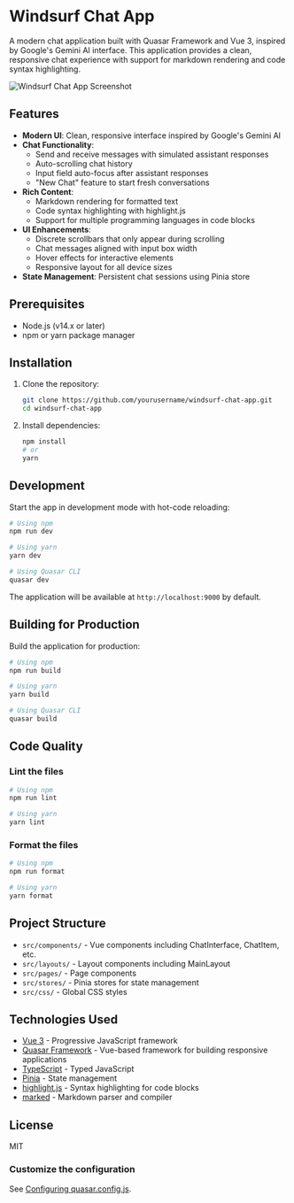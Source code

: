 # Windsurf Chat App

A modern chat application built with Quasar Framework and Vue 3, inspired by Google's Gemini AI interface. This application provides a clean, responsive chat experience with support for markdown rendering and code syntax highlighting.

![Windsurf Chat App Screenshot](screenshot.png)

## Features

- **Modern UI**: Clean, responsive interface inspired by Google's Gemini AI
- **Chat Functionality**:
  - Send and receive messages with simulated assistant responses
  - Auto-scrolling chat history
  - Input field auto-focus after assistant responses
  - "New Chat" feature to start fresh conversations
- **Rich Content**:
  - Markdown rendering for formatted text
  - Code syntax highlighting with highlight.js
  - Support for multiple programming languages in code blocks
- **UI Enhancements**:
  - Discrete scrollbars that only appear during scrolling
  - Chat messages aligned with input box width
  - Hover effects for interactive elements
  - Responsive layout for all device sizes
- **State Management**: Persistent chat sessions using Pinia store

## Prerequisites

- Node.js (v14.x or later)
- npm or yarn package manager

## Installation

1. Clone the repository:
   ```bash
   git clone https://github.com/yourusername/windsurf-chat-app.git
   cd windsurf-chat-app
   ```

2. Install dependencies:
   ```bash
   npm install
   # or
   yarn
   ```

## Development

Start the app in development mode with hot-code reloading:

```bash
# Using npm
npm run dev

# Using yarn
yarn dev

# Using Quasar CLI
quasar dev
```

The application will be available at `http://localhost:9000` by default.

## Building for Production

Build the application for production:

```bash
# Using npm
npm run build

# Using yarn
yarn build

# Using Quasar CLI
quasar build
```

## Code Quality

### Lint the files
```bash
# Using npm
npm run lint

# Using yarn
yarn lint
```

### Format the files
```bash
# Using npm
npm run format

# Using yarn
yarn format
```

## Project Structure

- `src/components/` - Vue components including ChatInterface, ChatItem, etc.
- `src/layouts/` - Layout components including MainLayout
- `src/pages/` - Page components
- `src/stores/` - Pinia stores for state management
- `src/css/` - Global CSS styles

## Technologies Used

- [Vue 3](https://v3.vuejs.org/) - Progressive JavaScript framework
- [Quasar Framework](https://quasar.dev/) - Vue-based framework for building responsive applications
- [TypeScript](https://www.typescriptlang.org/) - Typed JavaScript
- [Pinia](https://pinia.vuejs.org/) - State management
- [highlight.js](https://highlightjs.org/) - Syntax highlighting for code blocks
- [marked](https://marked.js.org/) - Markdown parser and compiler

## License

MIT
### Customize the configuration
See [Configuring quasar.config.js](https://v2.quasar.dev/quasar-cli-vite/quasar-config-js).
